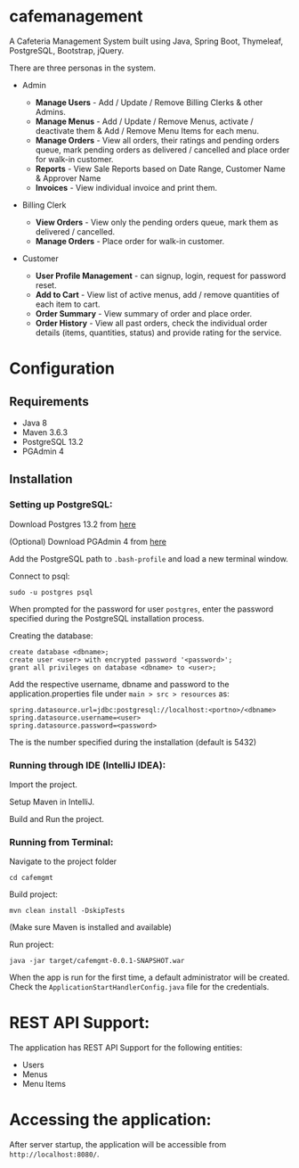 # cafemanagement

A Cafeteria Management System built using Java, Spring Boot, Thymeleaf, PostgreSQL, Bootstrap, jQuery.

There are three personas in the system.

* Admin 
  * **Manage Users** - Add / Update / Remove Billing Clerks & other Admins.
  * **Manage Menus** - Add / Update / Remove Menus, activate / deactivate them & Add / Remove Menu Items for each menu.
  * **Manage Orders** - View all orders, their ratings and pending orders queue, mark pending orders as delivered / cancelled and place order for walk-in customer.
  * **Reports** - View Sale Reports based on Date Range, Customer Name & Approver Name
  * **Invoices** - View individual invoice and print them.

* Billing Clerk
  * **View Orders** - View only the pending orders queue, mark them as delivered / cancelled.
  * **Manage Orders** - Place order for walk-in customer.

* Customer
  * **User Profile Management** - can signup, login, request for password reset.
  * **Add to Cart** - View list of active menus, add / remove quantities of each item to cart.
  * **Order Summary** - View summary of order and place order.
  * **Order History** - View all past orders, check the individual order details (items, quantities, status) and provide rating for the service.


# Configuration

## Requirements

* Java 8
* Maven 3.6.3
* PostgreSQL 13.2
* PGAdmin 4

## Installation

### Setting up PostgreSQL:

Download Postgres 13.2 from [here](https://www.postgresql.org/download/macosx/)

(Optional) Download PGAdmin 4 from [here](https://www.pgadmin.org/download/pgadmin-4-macos/)

Add the PostgreSQL path to `.bash-profile` and load a new terminal window.

Connect to psql: 

```
sudo -u postgres psql
```

When prompted for the password for user `postgres`, enter the password specified during the PostgreSQL installation process.

Creating the database: 

```
create database <dbname>;
create user <user> with encrypted password '<password>';
grant all privileges on database <dbname> to <user>;
```

Add the respective username, dbname and password to the application.properties file under `main > src > resources` as: 

```
spring.datasource.url=jdbc:postgresql://localhost:<portno>/<dbname>
spring.datasource.username=<user>
spring.datasource.password=<password>
```

The <portno> is the number specified during the installation (default is 5432)

### Running through IDE (IntelliJ IDEA):

Import the project.

Setup Maven in IntelliJ.

Build and Run the project.

### Running from Terminal:

Navigate to the project folder

```
cd cafemgmt
```

Build project: 

```
mvn clean install -DskipTests
```

(Make sure Maven is installed and available)

Run project:

```
java -jar target/cafemgmt-0.0.1-SNAPSHOT.war
```

When the app is run for the first time, a default administrator will be created. Check the `ApplicationStartHandlerConfig.java` file for the credentials.

# REST API Support:

The application has REST API Support for the following entities:

* Users
* Menus
* Menu Items

# Accessing the application: 

After server startup, the application will be accessible from `http://localhost:8080/`. 
